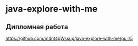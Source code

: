 # java-explore-with-me
## Дипломная работа
https://github.com/m4nt4gWssup/java-explore-with-me/pull/5
